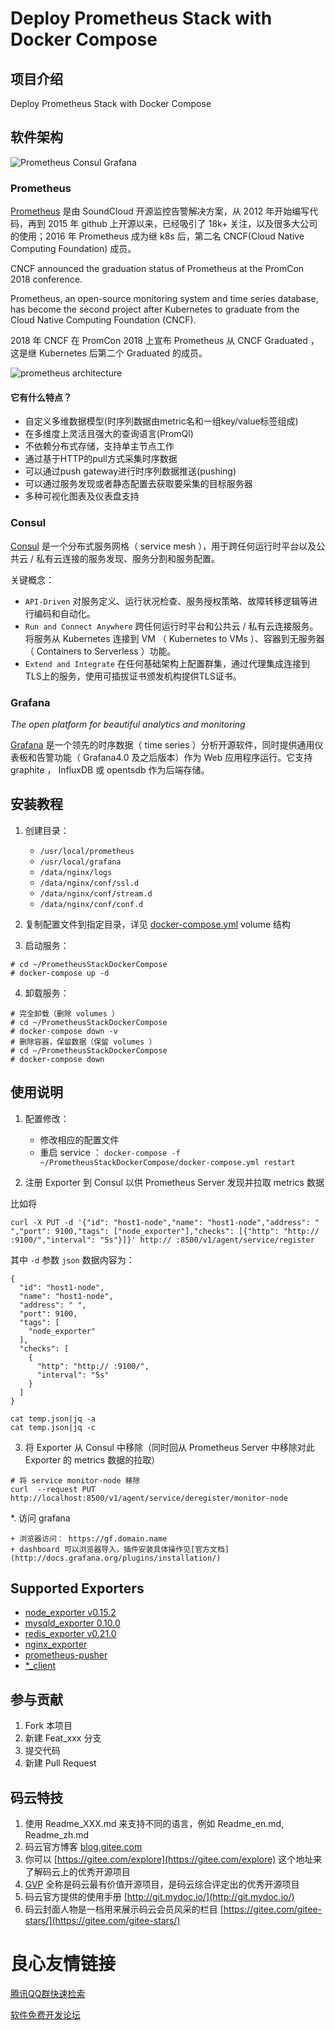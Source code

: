 # Deploy Prometheus Stack with Docker Compose

## 项目介绍

Deploy Prometheus Stack with Docker Compose

## 软件架构

![Prometheus Consul Grafana](imgs/PromStack.png)

### Prometheus

[Prometheus](https://prometheus.io/) 是由 SoundCloud 开源监控告警解决方案，从 2012 年开始编写代码，再到 2015 年 github 上开源以来，已经吸引了 18k+ 关注，以及很多大公司的使用；2016 年 Prometheus 成为继 k8s 后，第二名 CNCF(Cloud Native Computing Foundation) 成员。

CNCF announced the graduation status of Prometheus at the PromCon 2018 conference.

Prometheus, an open-source monitoring system and time series database, has become the second project after Kubernetes to graduate from the Cloud Native Computing Foundation (CNCF).

2018 年 CNCF 在 PromCon 2018 上宣布 Prometheus 从 CNCF Graduated ，这是继 Kubernetes 后第二个 Graduated 的成员。

![prometheus architecture](imgs/prometheus-architecture.png)

#### 它有什么特点？

+ 自定义多维数据模型(时序列数据由metric名和一组key/value标签组成)
+ 在多维度上灵活且强大的查询语言(PromQl)
+ 不依赖分布式存储，支持单主节点工作
+ 通过基于HTTP的pull方式采集时序数据
+ 可以通过push gateway进行时序列数据推送(pushing)
+ 可以通过服务发现或者静态配置去获取要采集的目标服务器
+ 多种可视化图表及仪表盘支持

### Consul

[Consul](http://www.consul.io/) 是一个分布式服务网格（ service mesh ），用于跨任何运行时平台以及公共云 / 私有云连接的服务发现、服务分割和服务配置。

关键概念：

+ `API-Driven` 对服务定义、运行状况检查、服务授权策略、故障转移逻辑等进行编码和自动化。
+ `Run and Connect Anywhere` 跨任何运行时平台和公共云 / 私有云连接服务。将服务从 Kubernetes 连接到 VM （ Kubernetes to VMs ）、容器到无服务器（ Containers to Serverless ）功能。
+ `Extend and Integrate` 在任何基础架构上配置群集，通过代理集成连接到TLS上的服务，使用可插拔证书颁发机构提供TLS证书。

### Grafana

_The open platform for beautiful analytics and monitoring_

[Grafana](https://grafana.com/) 是一个领先的时序数据（ time series ）分析开源软件，同时提供通用仪表板和告警功能（ Grafana4.0 及之后版本）作为 Web 应用程序运行。它支持 graphite ， InfluxDB 或 opentsdb 作为后端存储。

## 安装教程

1. 创建目录： 

    + `/usr/local/prometheus`
    + `/usr/local/grafana`
    + `/data/nginx/logs`
    + `/data/nginx/conf/ssl.d`
    + `/data/nginx/conf/stream.d`
    + `/data/nginx/conf/conf.d`

2. 复制配置文件到指定目录，详见 [docker-compose.yml](docker-compose.yml) volume 结构

3. 启动服务：

```
# cd ~/PrometheusStackDockerCompose
# docker-compose up -d
```

4. 卸载服务：

```
# 完全卸载（删除 volumes ）
# cd ~/PrometheusStackDockerCompose
# docker-compose down -v
# 删除容器，保留数据（保留 volumes ）
# cd ~/PrometheusStackDockerCompose
# docker-compose down
```

## 使用说明

1. 配置修改：

    + 修改相应的配置文件
    + 重启 service ： `docker-compose -f ~/PrometheusStackDockerCompose/docker-compose.yml restart  `

2. 注册 Exporter 到 Consul 以供 Prometheus Server 发现并拉取 metrics 数据

比如将

```
curl -X PUT -d '{"id": "host1-node","name": "host1-node","address": " ","port": 9100,"tags": ["node_exporter"],"checks": [{"http": "http:// :9100/","interval": "5s"}]}' http:// :8500/v1/agent/service/register
```

其中 `-d` 参数 `json` 数据内容为：

```
{
  "id": "host1-node",
  "name": "host1-node",
  "address": " ",
  "port": 9100,
  "tags": [
    "node_exporter"
  ],
  "checks": [
    {
      "http": "http:// :9100/",
      "interval": "5s"
    }
  ]
}
```

```
cat temp.json|jq -a
cat temp.json|jq -c
```

3. 将 Exporter 从 Consul 中移除（同时回从 Prometheus Server 中移除对此 Exporter 的 metrics 数据的拉取）

```
# 将 service monitor-node 移除
curl  --request PUT  http://localhost:8500/v1/agent/service/deregister/monitor-node
```

*. 访问 grafana

    + 浏览器访问： https://gf.domain.name
    + dashboard 可以浏览器导入，插件安装具体操作见[官方文档](http://docs.grafana.org/plugins/installation/)

## Supported Exporters

+ [node_exporter v0.15.2](https://gitee.com/atompi/node_exporter/releases/v0.15.2)
+ [mysqld_exporter 0.10.0](https://github.com/prometheus/mysqld_exporter/releases/tag/v0.10.0)
+ [redis_exporter v0.21.0](https://github.com/oliver006/redis_exporter/releases/tag/v0.21.0)
+ [nginx_exporter](https://github.com/mission802/nginx_exporter/releases/tag/v1.0)
+ [prometheus-pusher](https://gitee.com/atompi/prometheus-pusher)
+ [*_client](https://prometheus.io/docs/instrumenting/clientlibs/)

## 参与贡献

1. Fork 本项目
2. 新建 Feat_xxx 分支
3. 提交代码
4. 新建 Pull Request


## 码云特技

1. 使用 Readme\_XXX.md 来支持不同的语言，例如 Readme\_en.md, Readme\_zh.md
2. 码云官方博客 [blog.gitee.com](https://blog.gitee.com)
3. 你可以 [https://gitee.com/explore](https://gitee.com/explore) 这个地址来了解码云上的优秀开源项目
4. [GVP](https://gitee.com/gvp) 全称是码云最有价值开源项目，是码云综合评定出的优秀开源项目
5. 码云官方提供的使用手册 [http://git.mydoc.io/](http://git.mydoc.io/)
6. 码云封面人物是一档用来展示码云会员风采的栏目 [https://gitee.com/gitee-stars/](https://gitee.com/gitee-stars/)


 # 良心友情链接

[腾讯QQ群快速检索](http://u.720life.cn/s/8cf73f7c)

[软件免费开发论坛](http://u.720life.cn/s/bbb01dc0)
